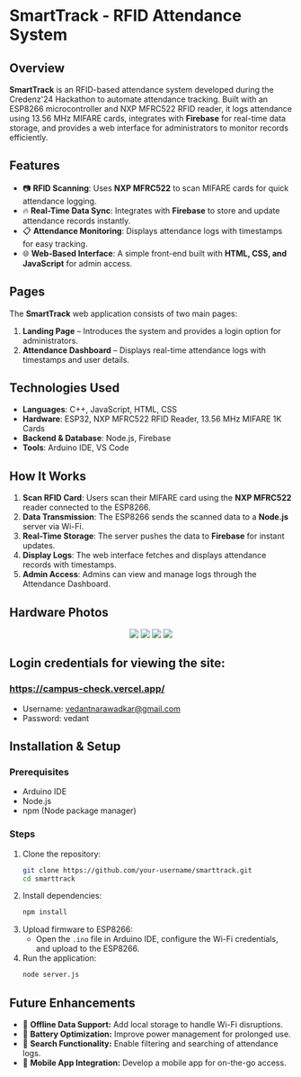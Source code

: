 # SmartTrack - RFID Attendance System

## Overview  
**SmartTrack** is an RFID-based attendance system developed during the Credenz'24 Hackathon to automate attendance tracking. Built with an ESP8266 microcontroller and NXP MFRC522 RFID reader, it logs attendance using 13.56 MHz MIFARE cards, integrates with **Firebase** for real-time data storage, and provides a web interface for administrators to monitor records efficiently.

## Features  
- 📷 **RFID Scanning**: Uses **NXP MFRC522** to scan MIFARE cards for quick attendance logging.  
- 🔥 **Real-Time Data Sync**: Integrates with **Firebase** to store and update attendance records instantly.  
- 📋 **Attendance Monitoring**: Displays attendance logs with timestamps for easy tracking.  
- 🌐 **Web-Based Interface**: A simple front-end built with **HTML, CSS, and JavaScript** for admin access.  

## Pages  
The **SmartTrack** web application consists of two main pages:  
1. **Landing Page** – Introduces the system and provides a login option for administrators.  
2. **Attendance Dashboard** – Displays real-time attendance logs with timestamps and user details.  

## Technologies Used  
- **Languages**: C++, JavaScript, HTML, CSS  
- **Hardware**: ESP32, NXP MFRC522 RFID Reader, 13.56 MHz MIFARE 1K Cards  
- **Backend & Database**: Node.js, Firebase  
- **Tools**: Arduino IDE, VS Code  

## How It Works  
1. **Scan RFID Card**: Users scan their MIFARE card using the **NXP MFRC522** reader connected to the ESP8266.  
2. **Data Transmission**: The ESP8266 sends the scanned data to a **Node.js** server via Wi-Fi.  
3. **Real-Time Storage**: The server pushes the data to **Firebase** for instant updates.  
4. **Display Logs**: The web interface fetches and displays attendance records with timestamps.  
5. **Admin Access**: Admins can view and manage logs through the Attendance Dashboard.

## Hardware Photos
<p align = "center">
     <img src="https://github.com/user-attachments/assets/31341480-97fc-46fa-a379-b454344510f7">
     <img src="https://github.com/user-attachments/assets/b652c81a-0b47-4657-9317-06e82db6e444">
     <img src="https://github.com/user-attachments/assets/92c67dc6-8ac3-4580-99f6-348389cdc776">
     <img src="https://github.com/user-attachments/assets/10b6f022-f9ad-41fd-9224-59027093209a">
</p>

## Login credentials for viewing the site:
### https://campus-check.vercel.app/
 - Username: vedantnarawadkar@gmail.com
 - Password: vedant

## Installation & Setup  
### Prerequisites  
- Arduino IDE  
- Node.js  
- npm (Node package manager)  

### Steps  
1. Clone the repository:  
   ```bash  
   git clone https://github.com/your-username/smarttrack.git  
   cd smarttrack  
2. Install dependencies:  
   ```bash  
   npm install  
3. Upload firmware to ESP8266:  
   - Open the `.ino` file in Arduino IDE, configure the Wi-Fi credentials, and upload to the ESP8266.  
4. Run the application:  
   ```bash  
   node server.js  

## Future Enhancements  
- 📡 **Offline Data Support:** Add local storage to handle Wi-Fi disruptions.  
- 🔋 **Battery Optimization:** Improve power management for prolonged use.  
- 🔎 **Search Functionality:** Enable filtering and searching of attendance logs.  
- 📱 **Mobile App Integration:** Develop a mobile app for on-the-go access.
